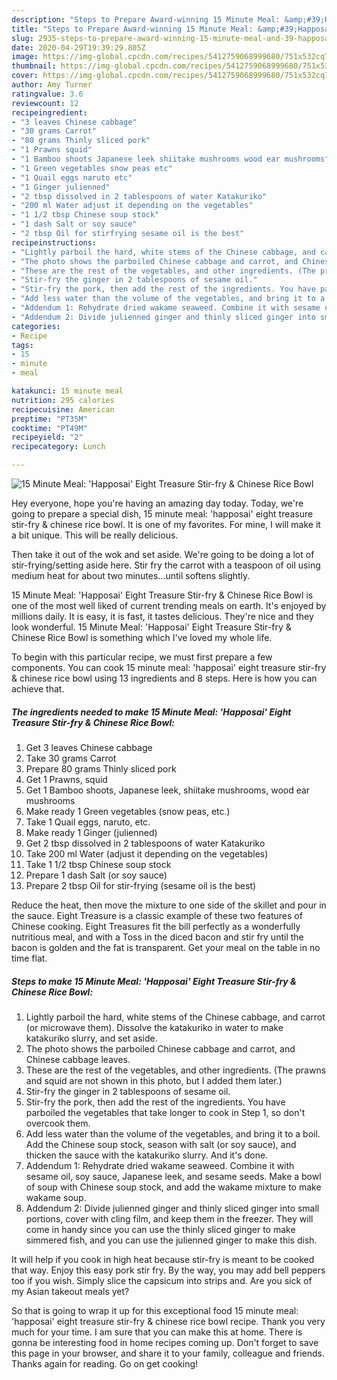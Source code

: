 ```yaml
---
description: "Steps to Prepare Award-winning 15 Minute Meal: &amp;#39;Happosai&amp;#39; Eight Treasure Stir-fry &amp;amp; Chinese Rice Bowl"
title: "Steps to Prepare Award-winning 15 Minute Meal: &amp;#39;Happosai&amp;#39; Eight Treasure Stir-fry &amp;amp; Chinese Rice Bowl"
slug: 2935-steps-to-prepare-award-winning-15-minute-meal-and-39-happosai-and-39-eight-treasure-stir-fry-and-amp-chinese-rice-bowl
date: 2020-04-29T19:39:29.805Z
image: https://img-global.cpcdn.com/recipes/5412759068999680/751x532cq70/15-minute-meal-happosai-eight-treasure-stir-fry-chinese-rice-bowl-recipe-main-photo.jpg
thumbnail: https://img-global.cpcdn.com/recipes/5412759068999680/751x532cq70/15-minute-meal-happosai-eight-treasure-stir-fry-chinese-rice-bowl-recipe-main-photo.jpg
cover: https://img-global.cpcdn.com/recipes/5412759068999680/751x532cq70/15-minute-meal-happosai-eight-treasure-stir-fry-chinese-rice-bowl-recipe-main-photo.jpg
author: Amy Turner
ratingvalue: 3.6
reviewcount: 12
recipeingredient:
- "3 leaves Chinese cabbage"
- "30 grams Carrot"
- "80 grams Thinly sliced pork"
- "1 Prawns squid"
- "1 Bamboo shoots Japanese leek shiitake mushrooms wood ear mushrooms"
- "1 Green vegetables snow peas etc"
- "1 Quail eggs naruto etc"
- "1 Ginger julienned"
- "2 tbsp dissolved in 2 tablespoons of water Katakuriko"
- "200 ml Water adjust it depending on the vegetables"
- "1 1/2 tbsp Chinese soup stock"
- "1 dash Salt or soy sauce"
- "2 tbsp Oil for stirfrying sesame oil is the best"
recipeinstructions:
- "Lightly parboil the hard, white stems of the Chinese cabbage, and carrot (or microwave them). Dissolve the katakuriko in water to make katakuriko slurry, and set aside."
- "The photo shows the parboiled Chinese cabbage and carrot, and Chinese cabbage leaves."
- "These are the rest of the vegetables, and other ingredients. (The prawns and squid are not shown in this photo, but I added them later.)"
- "Stir-fry the ginger in 2 tablespoons of sesame oil."
- "Stir-fry the pork, then add the rest of the ingredients. You have parboiled the vegetables that take longer to cook in Step 1, so don&#39;t overcook them."
- "Add less water than the volume of the vegetables, and bring it to a boil. Add the Chinese soup stock, season with salt (or soy sauce), and thicken the sauce with the katakuriko slurry. And it&#39;s done."
- "Addendum 1: Rehydrate dried wakame seaweed. Combine it with sesame oil, soy sauce, Japanese leek, and sesame seeds. Make a bowl of soup with Chinese soup stock, and add the wakame mixture to make wakame soup."
- "Addendum 2: Divide julienned ginger and thinly sliced ginger into small portions, cover with cling film, and keep them in the freezer. They will come in handy since you can use the thinly sliced ginger to make simmered fish, and you can use the julienned ginger to make this dish."
categories:
- Recipe
tags:
- 15
- minute
- meal

katakunci: 15 minute meal 
nutrition: 295 calories
recipecuisine: American
preptime: "PT35M"
cooktime: "PT49M"
recipeyield: "2"
recipecategory: Lunch

---
```



![15 Minute Meal: &#39;Happosai&#39; Eight Treasure Stir-fry &amp; Chinese Rice Bowl](https://img-global.cpcdn.com/recipes/5412759068999680/751x532cq70/15-minute-meal-happosai-eight-treasure-stir-fry-chinese-rice-bowl-recipe-main-photo.jpg)

Hey everyone, hope you're having an amazing day today. Today, we're going to prepare a special dish, 15 minute meal: &#39;happosai&#39; eight treasure stir-fry &amp; chinese rice bowl. It is one of my favorites. For mine, I will make it a bit unique. This will be really delicious.

Then take it out of the wok and set aside. We&#39;re going to be doing a lot of stir-frying/setting aside here. Stir fry the carrot with a teaspoon of oil using medium heat for about two minutes…until softens slightly.

15 Minute Meal: &#39;Happosai&#39; Eight Treasure Stir-fry &amp; Chinese Rice Bowl is one of the most well liked of current trending meals on earth. It's enjoyed by millions daily. It is easy, it is fast, it tastes delicious. They're nice and they look wonderful. 15 Minute Meal: &#39;Happosai&#39; Eight Treasure Stir-fry &amp; Chinese Rice Bowl is something which I've loved my whole life.


To begin with this particular recipe, we must first prepare a few components. You can cook 15 minute meal: &#39;happosai&#39; eight treasure stir-fry &amp; chinese rice bowl using 13 ingredients and 8 steps. Here is how you can achieve that.

<!--inarticleads1-->

##### The ingredients needed to make 15 Minute Meal: &#39;Happosai&#39; Eight Treasure Stir-fry &amp; Chinese Rice Bowl:

1. Get 3 leaves Chinese cabbage
1. Take 30 grams Carrot
1. Prepare 80 grams Thinly sliced pork
1. Get 1 Prawns, squid
1. Get 1 Bamboo shoots, Japanese leek, shiitake mushrooms, wood ear mushrooms
1. Make ready 1 Green vegetables (snow peas, etc.)
1. Take 1 Quail eggs, naruto, etc.
1. Make ready 1 Ginger (julienned)
1. Get 2 tbsp dissolved in 2 tablespoons of water Katakuriko
1. Take 200 ml Water (adjust it depending on the vegetables)
1. Take 1 1/2 tbsp Chinese soup stock
1. Prepare 1 dash Salt (or soy sauce)
1. Prepare 2 tbsp Oil for stir-frying (sesame oil is the best)


Reduce the heat, then move the mixture to one side of the skillet and pour in the sauce. Eight Treasure is a classic example of these two features of Chinese cooking. Eight Treasures fit the bill perfectly as a wonderfully nutritious meal, and with a Toss in the diced bacon and stir fry until the bacon is golden and the fat is transparent. Get your meal on the table in no time flat. 

<!--inarticleads2-->

##### Steps to make 15 Minute Meal: &#39;Happosai&#39; Eight Treasure Stir-fry &amp; Chinese Rice Bowl:

1. Lightly parboil the hard, white stems of the Chinese cabbage, and carrot (or microwave them). Dissolve the katakuriko in water to make katakuriko slurry, and set aside.
1. The photo shows the parboiled Chinese cabbage and carrot, and Chinese cabbage leaves.
1. These are the rest of the vegetables, and other ingredients. (The prawns and squid are not shown in this photo, but I added them later.)
1. Stir-fry the ginger in 2 tablespoons of sesame oil.
1. Stir-fry the pork, then add the rest of the ingredients. You have parboiled the vegetables that take longer to cook in Step 1, so don&#39;t overcook them.
1. Add less water than the volume of the vegetables, and bring it to a boil. Add the Chinese soup stock, season with salt (or soy sauce), and thicken the sauce with the katakuriko slurry. And it&#39;s done.
1. Addendum 1: Rehydrate dried wakame seaweed. Combine it with sesame oil, soy sauce, Japanese leek, and sesame seeds. Make a bowl of soup with Chinese soup stock, and add the wakame mixture to make wakame soup.
1. Addendum 2: Divide julienned ginger and thinly sliced ginger into small portions, cover with cling film, and keep them in the freezer. They will come in handy since you can use the thinly sliced ginger to make simmered fish, and you can use the julienned ginger to make this dish.


It will help if you cook in high heat because stir-fry is meant to be cooked that way. Enjoy this easy pork stir fry. By the way, you may add bell peppers too if you wish. Simply slice the capsicum into strips and. Are you sick of my Asian takeout meals yet? 

So that is going to wrap it up for this exceptional food 15 minute meal: &#39;happosai&#39; eight treasure stir-fry &amp; chinese rice bowl recipe. Thank you very much for your time. I am sure that you can make this at home. There is gonna be interesting food in home recipes coming up. Don't forget to save this page in your browser, and share it to your family, colleague and friends. Thanks again for reading. Go on get cooking!
